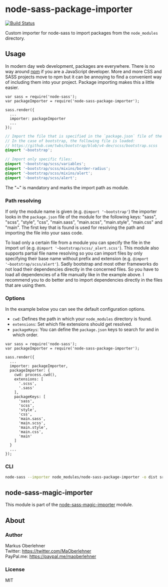 # node-sass-package-importer
[![Build Status](https://travis-ci.org/maoberlehner/node-sass-package-importer.svg?branch=master)](https://travis-ci.org/maoberlehner/node-sass-package-importer)

Custom importer for node-sass to import packages from the `node_modules` directory.

## Usage
In modern day web development, packages are everywhere. There is no way around [npm](https://www.npmjs.com/) if you are a JavaScript developer. More and more CSS and SASS projects move to npm but it can be annoying to find a convenient way of including them into your project. Package importing makes this a little easier.

```node
var sass = require('node-sass');
var packageImporter = require('node-sass-package-importer');

sass.render({
  ...
  importer: packageImporter
  ...
});
```
```scss
// Import the file that is specified in the `package.json` file of the module.
// In the case of bootstrap, the following file is loaded:
// https://github.com/twbs/bootstrap/blob/v4-dev/scss/bootstrap.scss
@import '~bootstrap';
```
```scss
// Import only specific files:
@import '~bootstrap/scss/variables';
@import '~bootstrap/scss/mixins/border-radius';
@import '~bootstrap/scss/mixins/alert';
@import '~bootstrap/scss/alert';
```

The "~" is mandatory and marks the import path as module.

### Path resolving
If only the module name is given (e.g. `@import '~bootstrap'`) the importer looks in the `package.json` file of the module for the following keys: "sass", "scss", "style", "css", "main.sass", "main.scss", "main.style", "main.css" and "main". The first key that is found is used for resolving the path and importing the file into your sass code.

To load only a certain file from a module you can specify the file in the import url (e.g. `@import '~bootstrap/scss/_alert.scss'`). This module also supports partial file name resolving so you can import files by only specifying their base name without prefix and extension (e.g. `@import '~bootstrap/scss/alert'`). Sadly bootstrap and most other frameworks do not load their dependencies directly in the concerned files. So you have to load all dependencies of a file manually like in the example above. I recommend you to do better and to import dependencies directly in the files that are using them.

### Options
In the example below you can see the default configuration options.

- `cwd`: Defines the path in which your `node_modules` directory is found.
- `extensions`: Set which file extensions should get resolved.
- `packageKeys`: You can define the `package.json` keys to search for and in which order.

```node
var sass = require('node-sass');
var packageImporter = require('node-sass-package-importer');

sass.render({
  ...
  importer: packageImporter,
  packageImporter: {
    cwd: process.cwd(),
    extensions: [
      '.scss',
      '.sass'
    ],
    packageKeys: [
      'sass',
      'scss',
      'style',
      'css',
      'main.sass',
      'main.scss',
      'main.style',
      'main.css',
      'main'
    ]
  }
  ...
});
```

### CLI
```bash
node-sass --importer node_modules/node-sass-package-importer -o dist src/index.scss
```

## node-sass-magic-importer
This module is part of the [node-sass-magic-importer](https://github.com/maoberlehner/node-sass-magic-importer) module.

## About
### Author
Markus Oberlehner  
Twitter: https://twitter.com/MaOberlehner  
PayPal.me: https://paypal.me/maoberlehner

### License
MIT
